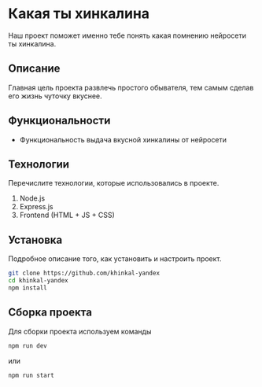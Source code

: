 # Какая ты хинкалина

Наш проект поможет именно тебе понять какая помнению нейросети ты хинкалина.

## Описание

Главная цель проекта развлечь простого обывателя, тем самым сделав его жизнь чуточку вкуснее.

## Функциональности

- Функциональность выдача вкусной хинкалины от нейросети

## Технологии

Перечислите технологии, которые использовались в проекте.

1. Node.js
2. Express.js
3. Frontend (HTML + JS + CSS)

## Установка

Подробное описание того, как установить и настроить проект.

```bash
git clone https://github.com/khinkal-yandex
cd khinkal-yandex
npm install
```

## Сборка проекта

Для сборки проекта используем команды

```bash
npm run dev
```

или

```bash
npm run start
```
